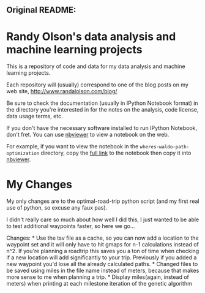 

## Original README:
# Randy Olson's data analysis and machine learning projects

This is a repository of code and data for my data analysis and machine learning projects.

Each repository will (usually) correspond to one of the blog posts on my web site, http://www.randalolson.com/blog/

Be sure to check the documentation (usually in IPython Notebook format) in the directory you're interested in for the notes on the analysis, code license, data usage terms, etc.

If you don't have the necessary software installed to run IPython Notebook, don't fret. You can use [nbviewer](http://nbviewer.ipython.org/) to view a notebook on the web.

For example, if you want to view the notebook in the `wheres-waldo-path-optimization` directory, copy the [full link](https://github.com/rhiever/Data-Analysis-and-Machine-Learning-Projects/blob/master/wheres-waldo-path-optimization/Where's%20Waldo%20path%20optimization.ipynb) to the notebook then copy it into [nbviewer](http://nbviewer.ipython.org/github/rhiever/Data-Analysis-and-Machine-Learning-Projects/blob/master/wheres-waldo-path-optimization/Where%27s%20Waldo%20path%20optimization.ipynb).

# My Changes
My only changes are to the optimal-road-trip python script (and my first real use of python, so excuse any faux pas).

I didn't really care so much about how well I did this, I just wanted to be able to test additional waypoints faster, so here we go...

Changes:
	* Use the tsv file as a cache, so you can now add a location to the waypoint set and it will only have to hit gmaps for n-1 calculations instead of n^2. If you're planning a roadtrip this saves you a ton of time when checking if a new location will add significantly to your trip. Previously if you added a new waypoint you'd lose all the already calculated paths.
	* Changed files to be saved using miles in the file name instead of meters, because that makes more sense to me when planning a trip.
	* Display miles(again, instead of meters) when printing at each milestone iteration of the genetic algorithm
